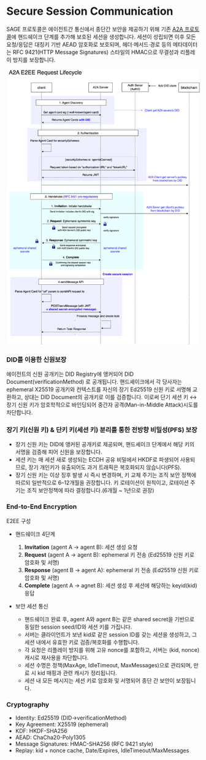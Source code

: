 # Secure Session Communication

SAGE 프로토콜은 에이전트간 통신에서 종단간 보안을 제공하기 위해 기존 [A2A 프로토콜](https://a2a-protocol.org/latest/topics/what-is-a2a/#a2a-request-lifecycle)에 핸드쉐이크 단계를 추가해 보호된 세션을 생성합니다. 세션이 성립되면 이후 모든 요청/응답은 대칭키 기반 AEAD 암호화로 보호되며, 헤더·메서드·경로 등의 메타데이터는 RFC 9421(HTTP Message Signatures) 스타일의 HMAC으로 무결성과 리플레이 방지를 보장합니다.

![E2EE request lifecycle Diagram](./assets/SAGE-E2EE-request-lifecycle.png)

### DID를 이용한 신원보장

에이전트의 신원 공개키는 DID Registry에 앵커되어 DID Document(verificationMethod) 로 공개됩니다. 핸드셰이크에서 각 당사자는 ephemeral X25519 공개키와 컨텍스트를 자신의 장기 Ed25519 신원 키로 서명해 교환하고, 상대는 DID Document의 공개키로 이를 검증합니다. 이로써 단기 세션 키 ↔ 장기 신원 키가 암호학적으로 바인딩되어 중간자 공격(Man-in-Middle Attack)시도를 차단합니다.

### 장기 키(신원 키) & 단키 키(세션 키) 분리를 통한 전방향 비밀성(PFS) 보장

- 장기 신원 키는 DID에 앵커된 공개키로 제공되며, 핸드셰이크 단계에서 해당 키의 서명을 검증해 피어 신원을 보장합니다.
- 세션 키는 매 세션 새로 생성되는 ECDH 공유 비밀에서 HKDF로 파생되어 사용되므로, 장기 개인키가 유출되어도 과거 트래픽은 복호화되지 않습니다(PFS).
- 장기 신원 키는 이상 징후 발생 시 즉시 변경하며, 키 교체 주기는 조직 보안 정책에 따르되 일반적으로 6–12개월을 권장합니다. 키 로테이션이 원칙이고, 로테이션 주기는 조직 보안정책에 따라 결정합니다.(6개월 ~ 1년으로 권장)

### End-to-End Encryption

E2EE 구성

- 핸드쉐이크
  4단계

  1. **Invitation** (agent A -> agent B): 세션 생성 요청
  2. **Request** (agent A -> agent B): ephemeral 키 전송 (Ed25519 신원 키로 암호화 및 서명)
  3. **Response** (agent B -> agent A): ephemeral 키 전송 (Ed25519 신원 키로 암호화 및 서명)
  4. **Complete** (agent A -> agnet B): 세션 생성 후 세션에 해당하는 keyid(kid) 응답

- 보안 세션 통신
  - 핸드쉐이크 완료 후, agent A와 agent B는 같은 shared secret을 기반으로 동일한 session seed/ID와 세션 키를 가집니다.
  - 서버는 클라이언트가 보낸 kid로 같은 session ID를 갖는 세션을 생성하고, 그 세션 내에서 유효한 키로 검증/복호화를 수행합니다.
  - 각 요청은 리플레이 방지를 위해 고유 nonce를 포함하고, 서버는 (kid, nonce) 캐시로 재사용을 차단합니다.
  - 세션 수명은 정책(MaxAge, IdleTimeout, MaxMessages)으로 관리되며, 만료 시 kid 매핑과 관련 캐시가 정리됩니다.
  - 세션 내 모든 메시지는 세션 키로 암호화 및 서명되어 종단 간 보안이 보장됩니다.

### Cryptography

- Identity: Ed25519 (DID→verificationMethod)
- Key Agreement: X25519 (ephemeral)
- KDF: HKDF-SHA256
- AEAD: ChaCha20-Poly1305
- Message Signatures: HMAC-SHA256 (RFC 9421 style)
- Replay: kid + nonce cache, Date/Expires, IdleTimeout/MaxMessages
